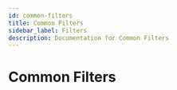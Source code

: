 ```yaml
---
id: common-filters
title: Common Filters
sidebar_label: Filters
description: Documentation for Common Filters
---
```


# Common Filters
